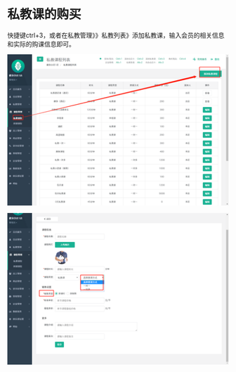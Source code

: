 # 私教课的购买

快捷键ctrl+3，或者在私教管理》》私教列表》添加私教课，输入会员的相关信息和实际的购课信息即可。

![](../.gitbook/assets/1%20%2815%29.png)

![](../.gitbook/assets/2%20%2830%29.png)

